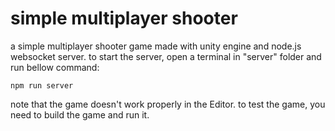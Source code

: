 # simple multiplayer shooter
 a simple multiplayer shooter game made with unity engine and node.js websocket server.
to start the server, open a terminal in "server" folder and run bellow command:

```
npm run server
```

note that the game doesn't work properly in the Editor. to test the game, you need to build the game and run it.
